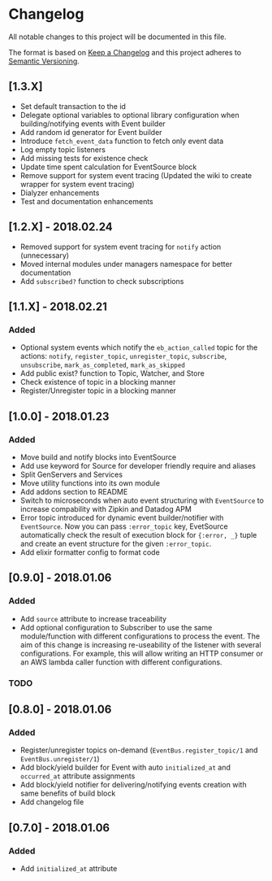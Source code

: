 # Changelog
All notable changes to this project will be documented in this file.

The format is based on [Keep a Changelog](http://keepachangelog.com/en/1.0.0/)
and this project adheres to [Semantic Versioning](http://semver.org/spec/v2.0.0.html).

## [1.3.X]

- Set default transaction to the id
- Delegate optional variables to optional library configuration when building/notifying events with Event builder
- Add random id generator for Event builder
- Introduce `fetch_event_data` function to fetch only event data
- Log empty topic listeners
- Add missing tests for existence check
- Update time spent calculation for EventSource block
- Remove support for system event tracing (Updated the wiki to create wrapper for system event tracing)
- Dialyzer enhancements
- Test and documentation enhancements

## [1.2.X] - 2018.02.24

- Removed support for system event tracing for `notify` action (unnecessary)
- Moved internal modules under managers namespace for better documentation
- Add `subscribed?` function to check subscriptions

## [1.1.X] - 2018.02.21

### Added

- Optional system events which notify the `eb_action_called` topic for the actions: `notify`, `register_topic`, `unregister_topic`, `subscribe`, `unsubscribe`, `mark_as_completed`, `mark_as_skipped`
- Add public exist? function to Topic, Watcher, and Store
- Check existence of topic in a blocking manner
- Register/Unregister topic in a blocking manner

## [1.0.0] - 2018.01.23

### Added

- Move build and notify blocks into EventSource
- Add use keyword for Source for developer friendly require and aliases
- Split GenServers and Services
- Move utility functions into its own module
- Add addons section to README
- Switch to microseconds when auto event structuring with `EventSource` to increase compability with Zipkin and Datadog APM
- Error topic introduced for dynamic event builder/notifier with `EventSource`. Now you can pass `:error_topic` key, EvetSource automatically check the result of execution block for `{:error, _}` tuple and create an event structure for the given `:error_topic`.
- Add elixir formatter config to format code

## [0.9.0] - 2018.01.06

### Added

- Add `source` attribute to increase traceability
- Add optional configuration to Subscriber to use the same module/function with different configurations to process the event. The aim of this change is increasing re-useability of the listener with several configurations. For example, this will allow writing an HTTP consumer or an AWS lambda caller function with different configurations.

### TODO

## [0.8.0] - 2018.01.06

### Added

- Register/unregister topics on-demand (`EventBus.register_topic/1` and `EventBus.unregister/1`)
- Add block/yield builder for Event with auto `initialized_at` and `occurred_at` attribute assignments
- Add block/yield notifier for delivering/notifying events creation with same benefits of build block
- Add changelog file

## [0.7.0] - 2018.01.06

### Added

- Add `initialized_at` attribute

